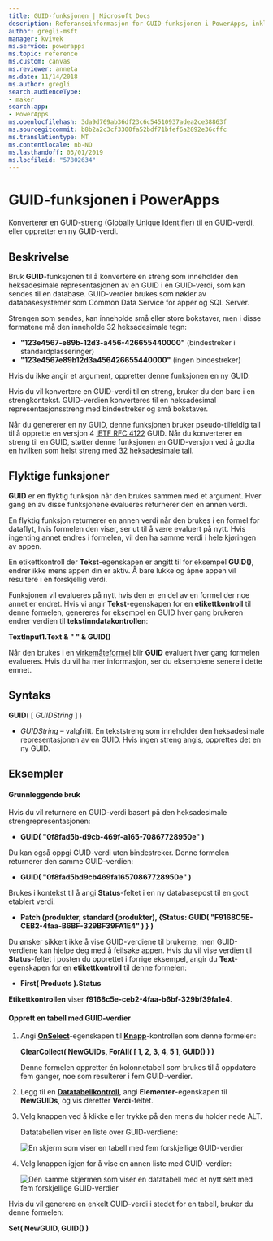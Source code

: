 ```yaml
---
title: GUID-funksjonen | Microsoft Docs
description: Referanseinformasjon for GUID-funksjonen i PowerApps, inkludert syntaks og eksempler
author: gregli-msft
manager: kvivek
ms.service: powerapps
ms.topic: reference
ms.custom: canvas
ms.reviewer: anneta
ms.date: 11/14/2018
ms.author: gregli
search.audienceType:
- maker
search.app:
- PowerApps
ms.openlocfilehash: 3da9d769ab36df23c6c54510937adea2ce38863f
ms.sourcegitcommit: b8b2a2c3cf3300fa52bdf71bfef6a2892e36cffc
ms.translationtype: MT
ms.contentlocale: nb-NO
ms.lasthandoff: 03/01/2019
ms.locfileid: "57802634"
---
```

# <a name="guid-function-in-powerapps"></a>GUID-funksjonen i PowerApps
Konverterer en GUID-streng ([Globally Unique Identifier](https://en.wikipedia.org/wiki/Universally_unique_identifier)) til en GUID-verdi, eller oppretter en ny GUID-verdi.

## <a name="description"></a>Beskrivelse
Bruk **GUID**-funksjonen til å konvertere en streng som inneholder den heksadesimale representasjonen av en GUID i en GUID-verdi, som kan sendes til en database. GUID-verdier brukes som nøkler av databasesystemer som Common Data Service for apper og SQL Server.

Strengen som sendes, kan inneholde små eller store bokstaver, men i disse formatene må den inneholde 32 heksadesimale tegn:

- **"123e4567-e89b-12d3-a456-426655440000"** (bindestreker i standardplasseringer)
- **"123e4567e89b12d3a456426655440000"** (ingen bindestreker)

Hvis du ikke angir et argument, oppretter denne funksjonen en ny GUID.

Hvis du vil konvertere en GUID-verdi til en streng, bruker du den bare i en strengkontekst. GUID-verdien konverteres til en heksadesimal representasjonsstreng med bindestreker og små bokstaver. 

Når du genererer en ny GUID, denne funksjonen bruker pseudo-tilfeldig tall til å opprette en versjon 4 [IETF RFC 4122](https://www.ietf.org/rfc/rfc4122.txt) GUID. Når du konverterer en streng til en GUID, støtter denne funksjonen en GUID-versjon ved å godta en hvilken som helst streng med 32 heksadesimale tall.

## <a name="volatile-functions"></a>Flyktige funksjoner
**GUID** er en flyktig funksjon når den brukes sammen med et argument. Hver gang en av disse funksjonene evalueres returnerer den en annen verdi.  

En flyktig funksjon returnerer en annen verdi når den brukes i en formel for dataflyt, hvis formelen den viser, ser ut til å være evaluert på nytt. Hvis ingenting annet endres i formelen, vil den ha samme verdi i hele kjøringen av appen.

En etikettkontroll der **Tekst**-egenskapen er angitt til for eksempel **GUID()**, endrer ikke mens appen din er aktiv. Å bare lukke og åpne appen vil resultere i en forskjellig verdi.

Funksjonen vil evalueres på nytt hvis den er en del av en formel der noe annet er endret. Hvis vi angir **Tekst**-egenskapen for en **etikettkontroll** til denne formelen, genereres for eksempel en GUID hver gang brukeren endrer verdien til **tekstinndatakontrollen**:

**TextInput1.Text & " " & GUID()**

Når den brukes i en [virkemåteformel](../working-with-formulas-in-depth.md) blir **GUID** evaluert hver gang formelen evalueres. Hvis du vil ha mer informasjon, ser du eksemplene senere i dette emnet.

## <a name="syntax"></a>Syntaks
**GUID**( [ *GUIDString* ] )

* *GUIDString* – valgfritt.  En tekststreng som inneholder den heksadesimale representasjonen av en GUID. Hvis ingen streng angis, opprettes det en ny GUID.

## <a name="examples"></a>Eksempler

#### <a name="basic-usage"></a>Grunnleggende bruk

Hvis du vil returnere en GUID-verdi basert på den heksadesimale strengrepresentasjonen:

* **GUID( "0f8fad5b-d9cb-469f-a165-70867728950e" )**

Du kan også oppgi GUID-verdi uten bindestreker. Denne formelen returnerer den samme GUID-verdien:

* **GUID( "0f8fad5bd9cb469fa16570867728950e" )**

Brukes i kontekst til å angi **Status**-feltet i en ny databasepost til en godt etablert verdi:

* **Patch (produkter, standard (produkter), {Status: GUID( "F9168C5E-CEB2-4faa-B6BF-329BF39FA1E4" ) } )**

Du ønsker sikkert ikke å vise GUID-verdiene til brukerne, men GUID-verdiene kan hjelpe deg med å feilsøke appen. Hvis du vil vise verdien til **Status**-feltet i posten du opprettet i forrige eksempel, angir du **Text**-egenskapen for en **etikettkontroll** til denne formelen:

* **First( Products ).Status**

**Etikettkontrollen** viser **f9168c5e-ceb2-4faa-b6bf-329bf39fa1e4**.

#### <a name="create-a-table-of-guids"></a>Opprett en tabell med GUID-verdier

1. Angi **[OnSelect](../controls/properties-core.md)**-egenskapen til **[Knapp](../controls/control-button.md)**-kontrollen som denne formelen:

    **ClearCollect( NewGUIDs, ForAll( [ 1, 2, 3, 4, 5 ], GUID() ) )**

    Denne formelen oppretter én kolonnetabell som brukes til å oppdatere fem ganger, noe som resulterer i fem GUID-verdier.

1. Legg til en **[Datatabellkontroll](../controls/control-data-table.md)**, angi **Elementer**-egenskapen til **NewGUIDs**, og vis deretter **Verdi**-feltet.

1. Velg knappen ved å klikke eller trykke på den mens du holder nede ALT.

    Datatabellen viser en liste over GUID-verdiene:

    ![En skjerm som viser en tabell med fem forskjellige GUID-verdier](media/function-guid/guid-collection-1.png)

1. Velg knappen igjen for å vise en annen liste med GUID-verdier:

    ![Den samme skjermen som viser en datatabell med et nytt sett med fem forskjellige GUID-verdier](media/function-guid/guid-collection-2.png)

Hvis du vil generere en enkelt GUID-verdi i stedet for en tabell, bruker du denne formelen:

**Set( NewGUID, GUID() )**
